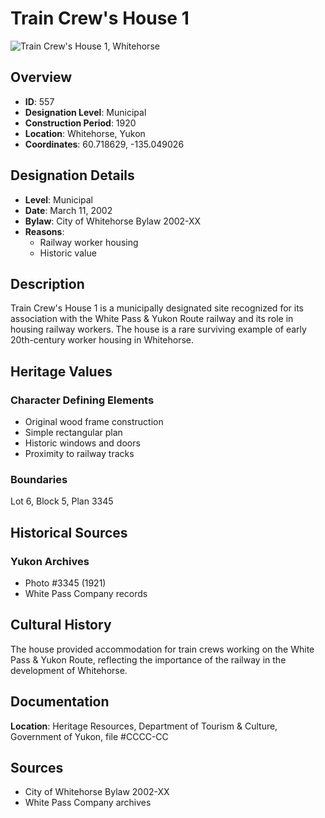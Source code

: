 # Train Crew's House 1

![Train Crew's House 1, Whitehorse](/images/places/train-crews-house-1-1.jpg)

## Overview

- **ID**: 557
- **Designation Level**: Municipal
- **Construction Period**: 1920
- **Location**: Whitehorse, Yukon
- **Coordinates**: 60.718629, -135.049026

## Designation Details

- **Level**: Municipal
- **Date**: March 11, 2002
- **Bylaw**: City of Whitehorse Bylaw 2002-XX
- **Reasons**:
  - Railway worker housing
  - Historic value

## Description

Train Crew's House 1 is a municipally designated site recognized for its association with the White Pass & Yukon Route railway and its role in housing railway workers. The house is a rare surviving example of early 20th-century worker housing in Whitehorse.

## Heritage Values

### Character Defining Elements

- Original wood frame construction
- Simple rectangular plan
- Historic windows and doors
- Proximity to railway tracks

### Boundaries

Lot 6, Block 5, Plan 3345

## Historical Sources

### Yukon Archives

- Photo #3345 (1921)
- White Pass Company records

## Cultural History

The house provided accommodation for train crews working on the White Pass & Yukon Route, reflecting the importance of the railway in the development of Whitehorse.

## Documentation

**Location**: Heritage Resources, Department of Tourism & Culture, Government of Yukon, file #CCCC-CC

## Sources

- City of Whitehorse Bylaw 2002-XX
- White Pass Company archives
